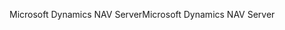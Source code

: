 <span data-ttu-id="21c68-101">Microsoft Dynamics NAV Server</span><span class="sxs-lookup"><span data-stu-id="21c68-101">Microsoft Dynamics NAV Server</span></span>